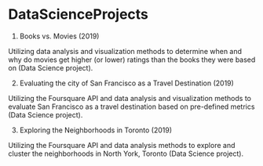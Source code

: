 # DataScienceProjects
1. Books vs. Movies (2019)

Utilizing data analysis and visualization methods to determine when and why do movies get higher (or lower) ratings than the books they were based on (Data Science project).

2. Evaluating the city of San Francisco as a Travel Destination (2019)

Utilizing the Foursquare API and data analysis and visualization methods to evaluate San Francisco as a travel destination based on pre-defined metrics (Data Science project).

3. Exploring the Neighborhoods in Toronto (2019)

Utilizing the Foursquare API and data analysis methods to explore and cluster the neighborhoods in North York, Toronto (Data Science project).
